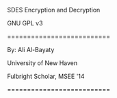 SDES Encryption and Decryption

GNU GPL v3

==========================

By: Ali Al-Bayaty

University of New Haven

Fulbright Scholar, MSEE '14

==========================
